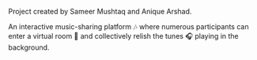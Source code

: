 Project created by Sameer Mushtaq and Anique Arshad. 

An interactive music-sharing platform 🎶 where numerous participants can enter a virtual room 🚪 and collectively relish the tunes 🎧 playing in the background.




